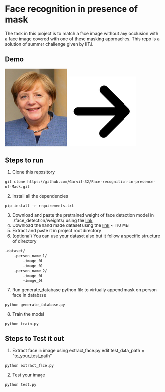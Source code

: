 # Face recognition in presence of mask

The task in this project is to match a face image without any occlusion with a face image covered with one of these masking approaches. This repo is a solution of summer challenge given by IITJ.

## Demo 

<p>
<p align="left"><img height="250" width="200" src="https://github.com/Garvit-32/Face-recognition-in-presence-of-Mask/blob/master/readmeImages/01-1.jpg" alt="01-1"/><img src="https://github.com/Garvit-32/Face-recognition-in-presence-of-Mask/blob/master/readmeImages/arrow.png" alt="arrow"/>
</p>
</p>


## Steps to run 
 1. Clone this repository
 ```
 git clone https://github.com/Garvit-32/Face-recognition-in-presence-of-Mask.git
 ``` 
 2. Install all the dependencies
```
pip install -r requirements.txt
```

 3. Download and paste the pretrained weight of face detection model in ./face_detection/weights/
using the [link](https://drive.google.com/file/d/1WeXlNYsM6dMP3xQQELI-4gxhwKUQxc3-/view)
 4. Download the hand made dataset using the [link](https://drive.google.com/file/d/0B-KJCaaF7elleG1RbzVPZWV4Tlk/view)  ~ 110 MB
 5. Extract and paste it in project root directory
 6. (optional) You can use your dataset also but it follow a specific structure of directory
```
-dataset/
	-person_name_1/
		-image_01
		-image_02
	-person_name_2/
		-image_01
		-image_02
```
 7. Run generate_database python file to virtually append mask on person face in database
```
python generate_database.py
```
 8. Train the model
```
python train.py
```

## Steps to Test it out

 1. Extract face in image using extract_face.py 
 edit test_data_path = "to_your_test_path"
 ```
 python extract_face.py
 ```
 2. Test your image
 ```
 python test.py
 ```

